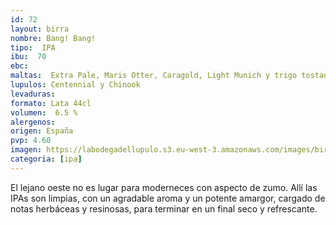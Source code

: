 ```yaml
--- 
id: 72
layout: birra
nombre: Bang! Bang!
tipo:  IPA
ibu:  70
ebc:
maltas:  Extra Pale, Maris Otter, Caragold, Light Munich y trigo tostado
lupulos: Centennial y Chinook
levaduras: 
formato: Lata 44cl
volumen:  6.5 %
alergenos: 
origen: España
pvp: 4.60
imagen: https://labodegadellupulo.s3.eu-west-3.amazonaws.com/images/birras/bangbang.jpg
categoria: [ipa]
---
```

El lejano oeste no es lugar para moderneces con aspecto de zumo. Allí las IPAs son limpias, con un agradable aroma y un potente amargor, cargado de notas herbáceas y resinosas, para terminar en un final seco y refrescante.
















